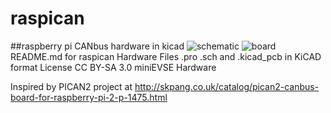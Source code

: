 # raspican
##raspberry pi CANbus hardware in kicad
![schematic](https://raw.github.com/jerkey/raspican/master/schematic.png)
![board](https://raw.github.com/jerkey/raspican/master/board.png)
README.md for raspican Hardware
Files .pro .sch and .kicad_pcb in KiCAD format
License CC BY-SA 3.0
miniEVSE Hardware

Inspired by PICAN2 project at http://skpang.co.uk/catalog/pican2-canbus-board-for-raspberry-pi-2-p-1475.html
